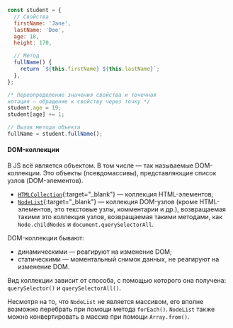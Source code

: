 ```js
const student = {
  // Свойства
  firstName: 'Jane',
  lastName: 'Doe',
  age: 18,
  height: 170,

  // Метод
  fullName() {
    return `${this.firstName} ${this.lastName}`;
  },
};

/* Переопределение значения свойства и точечная
нотация — обращение к свойству через точку */
student.age = 19;
student[age] += 1;

// Вызов метода объекта
fullName = student.fullName();
```

#### DOM-коллекции

В JS всё является объектом. В том числе — так называемые DOM-коллекции. Это объекты (псевдомассивы), представляющие список узлов (DOM-элементов).

- [`HTMLCollection`](https://developer.mozilla.org/ru/docs/Web/API/HTMLCollection){:target="_blank"} — коллекция HTML-элементов;
- [`NodeList`](https://developer.mozilla.org/ru/docs/Web/API/NodeList){:target="_blank"} — коллекция DOM-узлов (кроме HTML-элементов, это текстовые узлы, комментарии и др.), возвращаемая такими это коллекция узлов, возвращаемая такими методами, как `Node.childNodes` и `document.querySelectorAll`.

DOM-коллекции бывают:

- динамическими — реагируют на изменение DOM;
- статическими — моментальный снимок данных, не реагируют на изменение DOM.

Вид коллекции зависит от способа, с помощью которого она получена: `querySelector()` и `querySelectorAll()`.

Несмотря на то, что `NodeList` не является массивом, его вполне возможно перебрать при помощи метода `forEach()`. `NodeList` также можно конвертировать в массив при помощи `Array.from()`.
